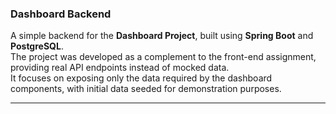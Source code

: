 ### Dashboard Backend
A simple backend for the **Dashboard Project**, built using **Spring Boot** and **PostgreSQL**.  
The project was developed as a complement to the front-end assignment, providing real API endpoints instead of mocked data.  
It focuses on exposing only the data required by the dashboard components, with initial data seeded for demonstration purposes.

---

